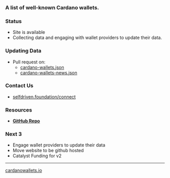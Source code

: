 ### A list of well-known Cardano wallets.

### Status
- Site is available
- Collecting data and engaging with wallet providers to update their data.

### Updating Data
- Pull request on:
    - [cardano-wallets.json](/data/cardano-wallets.json)
    - [cardano-wallets-news.json](/data/cardano-wallets-news.json)

### Contact Us
- [selfdriven.foundation/connect](https://selfdriven.foundation/connect)

### Resources
- **[GitHub Repo](https://github.com/selfdriven-foundation/cardano-wallets)**

### Next 3
- Engage wallet providers to update their data
- Move website to be github hosted
- Catalyst Funding for v2

----
[cardanowallets.io](https://ardanowallets.io)
